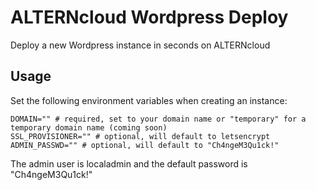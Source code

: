 # ALTERNcloud Wordpress Deploy
Deploy a new Wordpress instance in seconds on ALTERNcloud

## Usage
Set the following environment variables when creating an instance:
```
DOMAIN="" # required, set to your domain name or "temporary" for a temporary domain name (coming soon)
SSL_PROVISIONER="" # optional, will default to letsencrypt
ADMIN_PASSWD="" # optional, will default to "Ch4ngeM3Qu1ck!"
```

The admin user is localadmin and the default password is "Ch4ngeM3Qu1ck!"